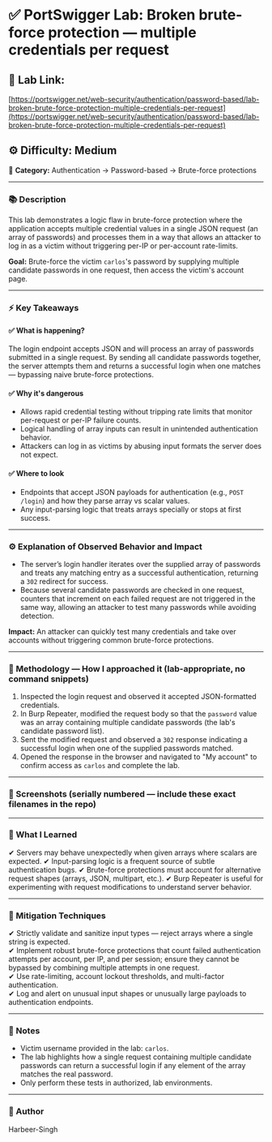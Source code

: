# ✅ **PortSwigger Lab: Broken brute-force protection — multiple credentials per request**

## 🔗 **Lab Link:**

[https://portswigger.net/web-security/authentication/password-based/lab-broken-brute-force-protection-multiple-credentials-per-request](https://portswigger.net/web-security/authentication/password-based/lab-broken-brute-force-protection-multiple-credentials-per-request)

## ⚙️ **Difficulty:** Medium

📂 **Category:** Authentication → Password-based → Brute-force protections

---

### 📚 **Description**

This lab demonstrates a logic flaw in brute-force protection where the application accepts multiple credential values in a single JSON request (an array of passwords) and processes them in a way that allows an attacker to log in as a victim without triggering per-IP or per-account rate-limits.

**Goal:** Brute-force the victim `carlos`'s password by supplying multiple candidate passwords in one request, then access the victim's account page.

---

### ⚡ **Key Takeaways**

#### ✅ What is happening?

The login endpoint accepts JSON and will process an array of passwords submitted in a single request. By sending all candidate passwords together, the server attempts them and returns a successful login when one matches — bypassing naive brute-force protections.

#### ✅ Why it's dangerous

* Allows rapid credential testing without tripping rate limits that monitor per-request or per-IP failure counts.
* Logical handling of array inputs can result in unintended authentication behavior.
* Attackers can log in as victims by abusing input formats the server does not expect.

#### ✅ Where to look

* Endpoints that accept JSON payloads for authentication (e.g., `POST /login`) and how they parse array vs scalar values.
* Any input-parsing logic that treats arrays specially or stops at first success.

---

### ⚙️ **Explanation of Observed Behavior and Impact**

* The server’s login handler iterates over the supplied array of passwords and treats any matching entry as a successful authentication, returning a `302` redirect for success.
* Because several candidate passwords are checked in one request, counters that increment on each failed request are not triggered in the same way, allowing an attacker to test many passwords while avoiding detection.

**Impact:** An attacker can quickly test many credentials and take over accounts without triggering common brute-force protections.

---

### 🧪 Methodology — How I approached it (lab-appropriate, no command snippets)

1. Inspected the login request and observed it accepted JSON-formatted credentials.                                   
2. In Burp Repeater, modified the request body so that the `password` value was an array containing multiple candidate passwords (the lab's candidate password list).                         
3. Sent the modified request and observed a `302` response indicating a successful login when one of the supplied passwords matched.    
4. Opened the response in the browser and navigated to "My account" to confirm access as `carlos` and complete the lab.         

---

### 📸 Screenshots (serially numbered — include these exact filenames in the repo)



---

### 📝 What I Learned

✔ Servers may behave unexpectedly when given arrays where scalars are expected.
✔ Input-parsing logic is a frequent source of subtle authentication bugs.
✔ Brute-force protections must account for alternative request shapes (arrays, JSON, multipart, etc.).
✔ Burp Repeater is useful for experimenting with request modifications to understand server behavior.

---

### 🔐 Mitigation Techniques

✔ Strictly validate and sanitize input types — reject arrays where a single string is expected.                  
✔ Implement robust brute-force protections that count failed authentication attempts per account, per IP, and per session; ensure they cannot be bypassed by combining multiple attempts in one request.                       
✔ Use rate-limiting, account lockout thresholds, and multi-factor authentication.                    
✔ Log and alert on unusual input shapes or unusually large payloads to authentication endpoints.           

---

### 🧾 Notes

* Victim username provided in the lab: `carlos`.
* The lab highlights how a single request containing multiple candidate passwords can return a successful login if any element of the array matches the real password.
* Only perform these tests in authorized, lab environments.

---

### 👤 Author

Harbeer-Singh

